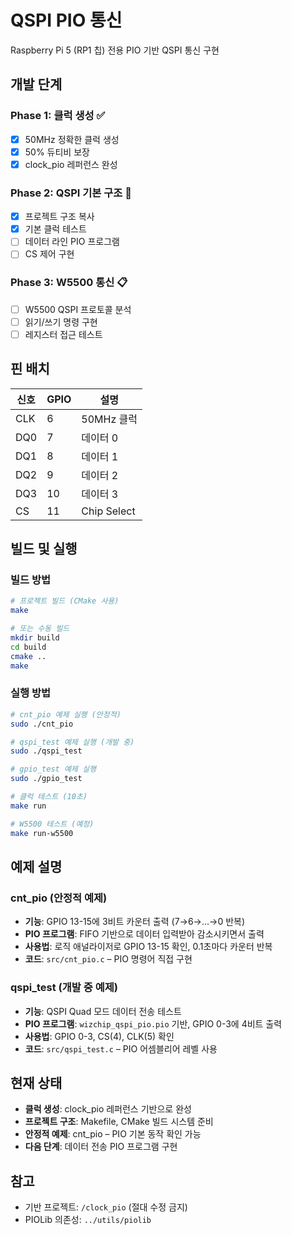 # QSPI PIO 통신

Raspberry Pi 5 (RP1 칩) 전용 PIO 기반 QSPI 통신 구현

## 개발 단계

### Phase 1: 클럭 생성 ✅
- [x] 50MHz 정확한 클럭 생성
- [x] 50% 듀티비 보장
- [x] clock_pio 레퍼런스 완성

### Phase 2: QSPI 기본 구조 🚧
- [x] 프로젝트 구조 복사
- [x] 기본 클럭 테스트
- [ ] 데이터 라인 PIO 프로그램
- [ ] CS 제어 구현

### Phase 3: W5500 통신 📋
- [ ] W5500 QSPI 프로토콜 분석
- [ ] 읽기/쓰기 명령 구현
- [ ] 레지스터 접근 테스트

## 핀 배치

| 신호 | GPIO | 설명 |
|------|------|------|
| CLK  | 6    | 50MHz 클럭 |
| DQ0  | 7    | 데이터 0 |
| DQ1  | 8    | 데이터 1 |  
| DQ2  | 9    | 데이터 2 |
| DQ3  | 10   | 데이터 3 |
| CS   | 11   | Chip Select |

## 빌드 및 실행

### 빌드 방법
```bash
# 프로젝트 빌드 (CMake 사용)
make

# 또는 수동 빌드
mkdir build
cd build
cmake ..
make
```

### 실행 방법
```bash
# cnt_pio 예제 실행 (안정적)
sudo ./cnt_pio

# qspi_test 예제 실행 (개발 중)
sudo ./qspi_test

# gpio_test 예제 실행
sudo ./gpio_test

# 클럭 테스트 (10초)
make run

# W5500 테스트 (예정)
make run-w5500
```

## 예제 설명

### cnt_pio (안정적 예제)
- **기능**: GPIO 13-15에 3비트 카운터 출력 (7→6→...→0 반복)
- **PIO 프로그램**: FIFO 기반으로 데이터 입력받아 감소시키면서 출력
- **사용법**: 로직 애널라이저로 GPIO 13-15 확인, 0.1초마다 카운터 반복
- **코드**: `src/cnt_pio.c` – PIO 명령어 직접 구현

### qspi_test (개발 중 예제)
- **기능**: QSPI Quad 모드 데이터 전송 테스트
- **PIO 프로그램**: `wizchip_qspi_pio.pio` 기반, GPIO 0-3에 4비트 출력
- **사용법**: GPIO 0-3, CS(4), CLK(5) 확인
- **코드**: `src/qspi_test.c` – PIO 어셈블리어 레벨 사용

## 현재 상태

- **클럭 생성**: clock_pio 레퍼런스 기반으로 완성
- **프로젝트 구조**: Makefile, CMake 빌드 시스템 준비
- **안정적 예제**: cnt_pio – PIO 기본 동작 확인 가능
- **다음 단계**: 데이터 전송 PIO 프로그램 구현

## 참고

- 기반 프로젝트: `/clock_pio` (절대 수정 금지)
- PIOLib 의존성: `../utils/piolib`
